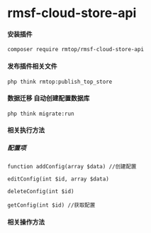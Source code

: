 # rmsf-cloud-store-api

#### 安装插件

`composer require rmtop/rmsf-cloud-store-api
`
#### 发布插件相关文件 

`php think rmtop:publish_top_store
`
#### 数据迁移 自动创建配置数据库

`php think migrate:run
`

#### 相关执行方法


##### 配置项

```
function addConfig(array $data) //创建配置

editConfig(int $id, array $data)

deleteConfig(int $id)

getConfig(int $id) //获取配置
```

#### 相关操作方法